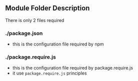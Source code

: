 ## Module Folder Description

There is only 2 files required

### ./package.json
* this is the configuration file required by npm

### ./package.require.js
* this is the configuration file required by package.require.js
* it use ```package.require.js``` principles
